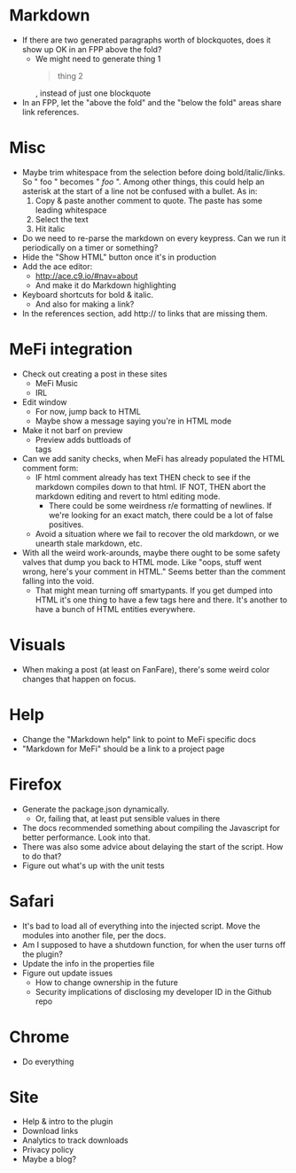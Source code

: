 Markdown
========
* If there are two generated paragraphs worth of blockquotes, does it show up OK in an FPP above the fold?
    - We might need to generate <bloqckquote>thing 1</blockquote><blockquote>thing 2</blockquote>, instead of just one blockquote
* In an FPP, let the "above the fold" and the "below the fold" areas share link references.

Misc
====
* Maybe trim whitespace from the selection before doing bold/italic/links. So " foo " becomes " *foo* ". Among other things, this could help an asterisk at the start of a line not be confused with a bullet. As in:
    1. Copy & paste another comment to quote. The paste has some leading whitespace
    2. Select the text
    3. Hit italic
* Do we need to re-parse the markdown on every keypress. Can we run it periodically on a timer or something?
* Hide the "Show HTML" button once it's in production
* Add the ace editor:
    - http://ace.c9.io/#nav=about
    - And make it do Markdown highlighting
* Keyboard shortcuts for bold & italic.
    - And also for making a link?
* In the references section, add http:// to links that are missing them.

MeFi integration
================
* Check out creating a post in these sites
    - MeFi Music
    - IRL
* Edit window
    - For now, jump back to HTML
    - Maybe show a message saying you're in HTML mode
* Make it not barf on preview
    - Preview adds buttloads of <br> tags
* Can we add sanity checks, when MeFi has already populated the HTML comment form:
    - IF html comment already has text THEN check to see if the markdown compiles down to that html. IF NOT, THEN abort the markdown editing and revert to html editing mode.
        + There could be some weirdness r/e formatting of newlines. If we're looking for an exact match, there could be a lot of false positives.
    - Avoid a situation where we fail to recover the old markdown, or we unearth stale markdown, etc.
* With all the weird work-arounds, maybe there ought to be some safety valves that dump you back to HTML mode. Like "oops, stuff went wrong, here's your comment in HTML." Seems better than the comment falling into the void.
    - That might mean turning off smartypants. If you get dumped into HTML it's one thing to have a few tags here and there. It's another to have a bunch of HTML entities everywhere.

Visuals
=======
* When making a post (at least on FanFare), there's some weird color changes that happen on focus.

Help
====
* Change the "Markdown help" link to point to MeFi specific docs
* "Markdown for MeFi" should be a link to a project page

Firefox
=======
* Generate the package.json dynamically.
  - Or, failing that, at least put sensible values in there
* The docs recommended something about compiling the Javascript for better performance. Look into that.
* There was also some advice about delaying the start of the script. How to do that?
* Figure out what's up with the unit tests

Safari
======
* It's bad to load all of everything into the injected script. Move the modules into another file, per the docs.
* Am I supposed to have a shutdown function, for when the user turns off the plugin?
* Update the info in the properties file
* Figure out update issues 
    - How to change ownership in the future
    - Security implications of disclosing my developer ID in the Github repo

Chrome
======
* Do everything

Site
====
* Help & intro to the plugin
* Download links
* Analytics to track downloads
* Privacy policy
* Maybe a blog?

